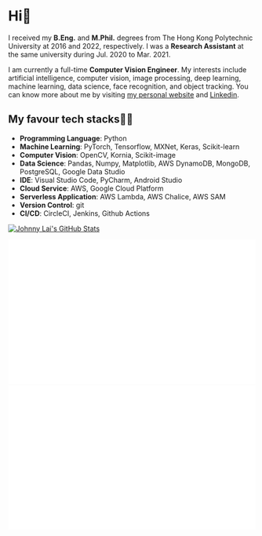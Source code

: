 # Hi👋

I received my **B.Eng.** and **M.Phil.** degrees from The Hong Kong Polytechnic University at 2016 and 2022, respectively. I was a **Research Assistant** at the same university during Jul. 2020 to Mar. 2021. 

I am currently a full-time **Computer Vision Engineer**. My interests include artificial intelligence, computer vision, image processing, deep learning, machine learning, data science, face recognition, and object tracking. You can know more about me by visiting [my personal website](https://johnnysclai.com/) and [Linkedin](https://www.linkedin.com/in/johnnysclai/).

## My favour tech stacks🧑‍💻
- **Programming Language**: Python
- **Machine Learning**: PyTorch, Tensorflow, MXNet, Keras, Scikit-learn
- **Computer Vision**: OpenCV, Kornia, Scikit-image
- **Data Science**: Pandas, Numpy, Matplotlib, AWS DynamoDB, MongoDB, PostgreSQL, Google Data Studio
- **IDE**: Visual Studio Code, PyCharm, Android Studio
- **Cloud Service**: AWS, Google Cloud Platform
- **Serverless Application**: AWS Lambda, AWS Chalice, AWS SAM
- **Version Control**: git
- **CI/CD**: CircleCI, Jenkins, Github Actions

[![Johnny Lai's GitHub Stats](https://github-readme-stats.vercel.app/api/?username=johnnysclai&count_private=true&theme=default&showicons=true)](https://github.com/johnnysclai)

[![](https://github.com/johnnysclai/github-stats/blob/master/generated/overview.svg)](https://github.com/johnnysclai)
[![](https://github.com/johnnysclai/github-stats/blob/master/generated/languages.svg)](https://github.com/johnnysclai)
